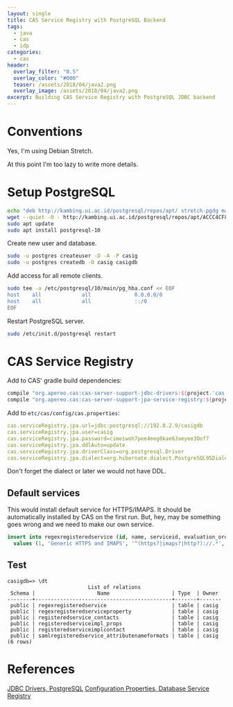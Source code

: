 ```yaml
---
layout: single
title: CAS Service Registry with PostgreSQL Backend
tags:
  - java
  - cas
  - idp
categories:
  - cas
header:
  overlay_filter: "0.5"
  overlay_color: "#000"
  teaser: /assets/2018/04/java2.png
  overlay_image: /assets/2018/04/java2.png
excerpt: Building CAS Service Registry with PostgreSQL JDBC backend
---
```


# Conventions

Yes, I'm using Debian Stretch.

At this point I'm too lazy to write more details.

# Setup PostgreSQL

```bash
echo "deb http://kambing.ui.ac.id/postgresql/repos/apt/ stretch-pgdg main" | sudo tee /etc/apt/sources.list.d/postgresql.list
wget --quiet -O - http://kambing.ui.ac.id/postgresql/repos/apt/ACCC4CF8.asc | sudo apt-key add -
sudo apt update
sudo apt install postgresql-10
```

Create new user and database.

```bash
sudo -u postgres createuser -D -A -P casig
sudo -u postgres createdb -O casig casigdb
```

Add access for all remote clients.

```bash
sudo tee -a /etc/postgresql/10/main/pg_hba.conf << EOF
host    all             all              0.0.0.0/0                       md5
host    all             all              ::/0                            md5
EOF
```

Restart PostgreSQL server.

```bash
sudo /etc/init.d/postgresql restart
```

# CAS Service Registry

Add to CAS' gradle build dependencies:

```gradle
compile "org.apereo.cas:cas-server-support-jdbc-drivers:${project.'cas.version'}"
compile "org.apereo.cas:cas-server-support-jpa-service-registry:${project.'cas.version'}"
```

Add to `etc/cas/config/cas.properties`:

```yaml
cas.serviceRegistry.jpa.url=jdbc:postgresql://192.0.2.9/casigdb
cas.serviceRegistry.jpa.user=casig
cas.serviceRegistry.jpa.password=cimeiwoh7pee4eeg0kae6Jaeyee3Oof7
cas.serviceRegistry.jpa.ddlAuto=update
cas.serviceRegistry.jpa.driverClass=org.postgresql.Driver
cas.serviceRegistry.jpa.dialect=org.hibernate.dialect.PostgreSQL95Dialect
```

Don't forget the dialect or later we would not have DDL.

## Default services

This would install default service for HTTPS/IMAPS. It should be automatically
installed by CAS on the first run. But, hey, may be something goes wrong and we
need to make our own service.

```sql
insert into regexregisteredservice (id, name, serviceid, evaluation_order)
  values (1, 'Generic HTTPS and IMAPS', '^(https?|imaps?|http?)://.*', 0);
```  

## Test

```
casigdb=> \dt
                          List of relations
 Schema |                    Name                    | Type  | Owner
--------+--------------------------------------------+-------+-------
 public | regexregisteredservice                     | table | casig
 public | regexregisteredserviceproperty             | table | casig
 public | registeredservice_contacts                 | table | casig
 public | registeredserviceimpl_props                | table | casig
 public | registeredserviceimplcontact               | table | casig
 public | samlregisteredservice_attributenameformats | table | casig
(6 rows)

```

# References

[JDBC Drivers, PostgreSQL](https://apereo.github.io/cas/5.2.x/installation/JDBC-Drivers.html#postgresql)
[Configuration Properties, Database Service Registry](https://apereo.github.io/cas/5.2.x/installation/Configuration-Properties.html#database-service-registry)
